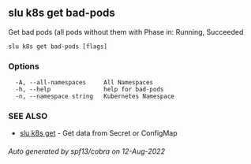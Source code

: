 ## slu k8s get bad-pods

Get bad pods (all pods without them with Phase in: Running, Succeeded

```
slu k8s get bad-pods [flags]
```

### Options

```
  -A, --all-namespaces     All Namespaces
  -h, --help               help for bad-pods
  -n, --namespace string   Kubernetes Namespace
```

### SEE ALSO

* [slu k8s get](slu_k8s_get.md)	 - Get data from Secret or ConfigMap

###### Auto generated by spf13/cobra on 12-Aug-2022
